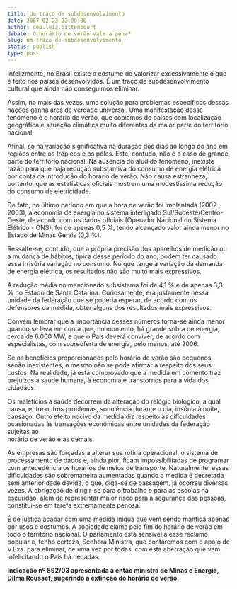 ```yaml
---
title: Um traço de subdesenvolvimento
date: 2007-02-23 22:00:00
author: dep.luiz.bittencourt
debate: O horário de verão vale a pena?
slug: um-traco-de-subdesenvolvimento
status: publish 
type: post
---
```


  
Infelizmente, no Brasil existe o costume de valorizar excessivamente o que é feito nos países desenvolvidos. É um traço de subdesenvolvimento cultural que ainda não conseguimos eliminar.   
  
Assim, no mais das vezes, uma solução para problemas específicos dessas nações ganha ares de verdade universal. Uma manifestação desse fenômeno é o horário de verão, que copiamos de países com localização geográfica e situação climática muito diferentes da maior parte do território nacional.  
  
Afinal, só há variação significativa na duração dos dias ao longo do ano em regiões entre os trópicos e os pólos. Este, contudo, não é o caso de grande parte do território nacional. Na ausência do aludido fenômeno, inexiste razão para que haja redução substantiva do consumo de energia elétrica por conta da introdução do horário de verão. Não causa estranheza, portanto, que as estatísticas oficiais mostrem uma modestíssima redução do consumo de eletricidade.  
  
De fato, no último período em que a hora de verão foi implantada (2002-2003), a economia de energia no sistema interligado Sul/Sudeste/Centro-Oeste, de acordo com os dados oficiais (Operador Nacional do Sistema Elétrico - ONS), foi de apenas 0,5 %, tendo alcançado valor ainda menor no Estado de Minas Gerais (0,3 %).  
  
Ressalte-se, contudo, que a própria precisão dos aparelhos de medição ou a mudança de hábitos, típica desse período do ano, podem ter causado essa irrisória variação no consumo. No que tange à variação da demanda de energia elétrica, os resultados não são muito mais expressivos.  
  
A redução média no mencionado subsistema foi de 4,1 % e de apenas 3,3 % no Estado de Santa Catarina. Curiosamente, era justamente nessa unidade da federação que se poderia esperar, de acordo com os defensores da medida, obter alguns dos resultados mais expressivos.  
  
Convém lembrar que a importância desses números torna-se ainda menor quando se leva em conta que, no momento, há grande sobra de energia, cerca de 6.000 MW, e que o País deverá conviver, de acordo com especialistas, com sobreoferta de energia, pelo menos, até 2006.  
  
Se os benefícios proporcionados pelo horário de verão são pequenos, senão inexistentes, o mesmo não se pode afirmar a respeito dos seus custos. Na realidade, já está comprovado que a medida em comento traz prejuízos à saúde humana, à economia e transtornos para a vida dos cidadãos.  
  
Os malefícios à saúde decorrem da alteração do relógio biológico, a qual causa, entre outros problemas, sonolência durante o dia, insônia à noite, cansaço. Outro efeito nocivo da medida diz respeito às dificuldades ocasionadas às transações econômicas entre unidades da federação sujeitas ao  
horário de verão e as demais.  
  
As empresas são forçadas a alterar sua rotina operacional, o sistema de processamento de dados e, ainda pior, ficam impossibilitadas de programar com antecedência os horários de meios de transporte. Naturalmente, essas dificuldades são sobremaneira aumentadas quando a medida é decretada sem anterioridade devida, o que, diga-se de passagem, já ocorreu diversas vezes. A obrigação de dirigir-se para o trabalho e para as escolas na escuridão, além de representar maior risco para a segurança das pessoas, constitui-se em tarefa extremamente penosa.  
  
É de justiça acabar com uma medida iníqua que vem sendo mantida apenas por usos e costumes. A sociedade clama pelo fim do horário de verão em todo o território nacional. O parlamento está sensível a esse reclamo popular e, tenho certeza, Senhora Ministra, que contaremos com o apoio de V.Exa. para eliminar, de uma vez por todas, com esta aberração que vem infelicitando o País há décadas.  
  
**Indicação nº 892/03 apresentada à então ministra de Minas e Energia, Dilma Roussef, sugerindo a extinção do horário de verão.**
